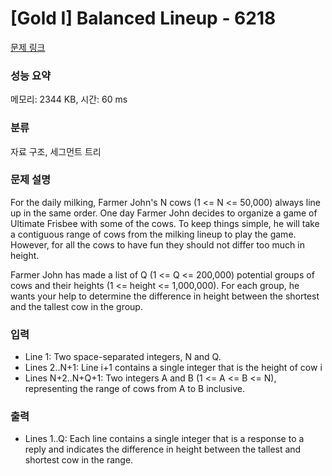 # [Gold I] Balanced Lineup - 6218 

[문제 링크](https://www.acmicpc.net/problem/6218) 

### 성능 요약

메모리: 2344 KB, 시간: 60 ms

### 분류

자료 구조, 세그먼트 트리

### 문제 설명

<p>For the daily milking, Farmer John's N cows (1 <= N <= 50,000) always line up in the same order. One day Farmer John decides to organize a game of Ultimate Frisbee with some of the cows. To keep things simple, he will take a contiguous range of cows from the milking lineup to play the game. However, for all the cows to have fun they should not differ too much in height.</p>

<p>Farmer John has made a list of Q (1 <= Q <= 200,000) potential groups of cows and their heights (1 <= height <= 1,000,000). For each group, he wants your help to determine the difference in height between the shortest and the tallest cow in the group.</p>

### 입력 

 <ul>
	<li>Line 1: Two space-separated integers, N and Q.</li>
	<li>Lines 2..N+1: Line i+1 contains a single integer that is the height of cow i</li>
	<li>Lines N+2..N+Q+1: Two integers A and B (1 <= A <= B <= N), representing the range of cows from A to B inclusive.</li>
</ul>

<p> </p>

### 출력 

 <ul>
	<li>Lines 1..Q: Each line contains a single integer that is a response to a reply and indicates the difference in height between the tallest and shortest cow in the range.</li>
</ul>

